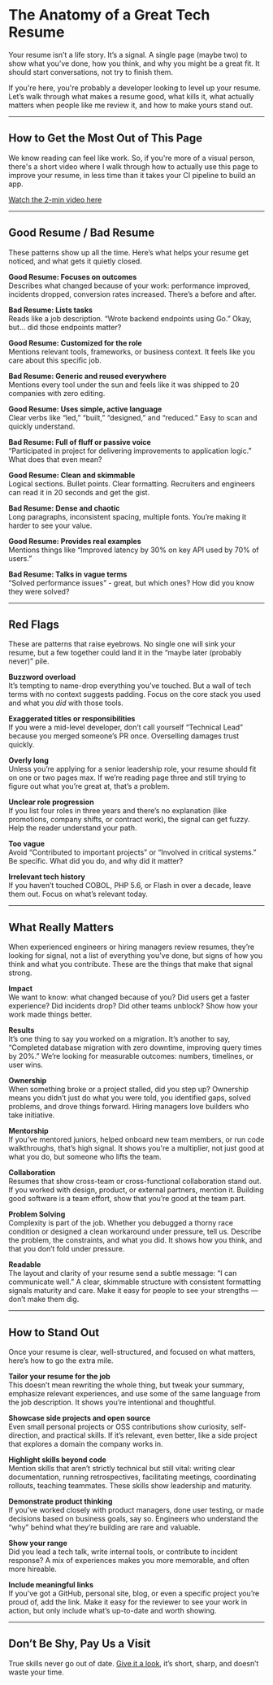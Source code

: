 # The Anatomy of a Great Tech Resume

Your resume isn’t a life story. It’s a signal. A single page (maybe two) to show what you’ve done, how you think, and why you might be a great fit. It should start conversations, not try to finish them.

If you're here, you're probably a developer looking to level up your resume. Let’s walk through what makes a resume good, what kills it, what actually matters when people like me review it, and how to make yours stand out.

---

## How to Get the Most Out of This Page

We know reading can feel like work. So, if you're more of a visual person, there's a short video where I walk through how to actually use this page to improve your resume, in less time than it takes your CI pipeline to build an app.

[Watch the 2-min video here](#)

---

## Good Resume / Bad Resume

These patterns show up all the time. Here’s what helps your resume get noticed, and what gets it quietly closed.

**Good Resume: Focuses on outcomes**\
Describes what changed because of your work: performance improved, incidents dropped, conversion rates increased. There’s a before and after.

**Bad Resume: Lists tasks**\
Reads like a job description. “Wrote backend endpoints using Go.” Okay, but… did those endpoints matter?

**Good Resume: Customized for the role**\
Mentions relevant tools, frameworks, or business context. It feels like you care about this specific job.

**Bad Resume: Generic and reused everywhere**\
Mentions every tool under the sun and feels like it was shipped to 20 companies with zero editing.

**Good Resume: Uses simple, active language**\
Clear verbs like “led,” “built,” “designed,” and “reduced.” Easy to scan and quickly understand.

**Bad Resume: Full of fluff or passive voice**\
“Participated in project for delivering improvements to application logic.” What does that even mean?

**Good Resume: Clean and skimmable**\
Logical sections. Bullet points. Clear formatting. Recruiters and engineers can read it in 20 seconds and get the gist.

**Bad Resume: Dense and chaotic**\
Long paragraphs, inconsistent spacing, multiple fonts. You’re making it harder to see your value.

**Good Resume: Provides real examples**\
Mentions things like “Improved latency by 30% on key API used by 70% of users.”

**Bad Resume: Talks in vague terms**\
“Solved performance issues” - great, but which ones? How did you know they were solved?

---

## Red Flags

These are patterns that raise eyebrows. No single one will sink your resume, but a few together could land it in the “maybe later (probably never)” pile.

**Buzzword overload**\
It’s tempting to name-drop everything you’ve touched. But a wall of tech terms with no context suggests padding. Focus on the core stack you used and what you *did* with those tools.

**Exaggerated titles or responsibilities**\
If you were a mid-level developer, don’t call yourself “Technical Lead” because you merged someone’s PR once. Overselling damages trust quickly.

**Overly long**\
Unless you’re applying for a senior leadership role, your resume should fit on one or two pages max. If we’re reading page three and still trying to figure out what you’re great at, that’s a problem.

**Unclear role progression**\
If you list four roles in three years and there’s no explanation (like promotions, company shifts, or contract work), the signal can get fuzzy. Help the reader understand your path.

**Too vague**\
Avoid “Contributed to important projects” or “Involved in critical systems.” Be specific. What did you do, and why did it matter?

**Irrelevant tech history**\
If you haven’t touched COBOL, PHP 5.6, or Flash in over a decade, leave them out. Focus on what’s relevant today.

---

## What Really Matters

When experienced engineers or hiring managers review resumes, they’re looking for signal, not a list of everything you’ve done, but signs of how you think and what you contribute. These are the things that make that signal strong.

**Impact**\
We want to know: what changed because of you? Did users get a faster experience? Did incidents drop? Did other teams unblock? Show how your work made things better.

**Results**\
It’s one thing to say you worked on a migration. It’s another to say, “Completed database migration with zero downtime, improving query times by 20%.” We’re looking for measurable outcomes: numbers, timelines, or user wins.

**Ownership**\
When something broke or a project stalled, did you step up? Ownership means you didn’t just do what you were told, you identified gaps, solved problems, and drove things forward. Hiring managers love builders who take initiative.

**Mentorship**\
If you’ve mentored juniors, helped onboard new team members, or run code walkthroughs, that’s high signal. It shows you're a multiplier, not just good at what you do, but someone who lifts the team.

**Collaboration**\
Resumes that show cross-team or cross-functional collaboration stand out. If you worked with design, product, or external partners, mention it. Building good software is a team effort, show that you’re good at the team part.

**Problem Solving**\
Complexity is part of the job. Whether you debugged a thorny race condition or designed a clean workaround under pressure, tell us. Describe the problem, the constraints, and what you did. It shows how you think, and that you don’t fold under pressure.

**Readable**\
The layout and clarity of your resume send a subtle message: “I can communicate well.” A clear, skimmable structure with consistent formatting signals maturity and care. Make it easy for people to see your strengths — don’t make them dig.

---

## How to Stand Out

Once your resume is clear, well-structured, and focused on what matters, here’s how to go the extra mile.

**Tailor your resume for the job**\
This doesn’t mean rewriting the whole thing, but tweak your summary, emphasize relevant experiences, and use some of the same language from the job description. It shows you’re intentional and thoughtful.

**Showcase side projects and open source**\
Even small personal projects or OSS contributions show curiosity, self-direction, and practical skills. If it’s relevant, even better, like a side project that explores a domain the company works in.

**Highlight skills beyond code**\
Mention skills that aren’t strictly technical but still vital: writing clear documentation, running retrospectives, facilitating meetings, coordinating rollouts, teaching teammates. These skills show leadership and maturity.

**Demonstrate product thinking**\
If you’ve worked closely with product managers, done user testing, or made decisions based on business goals, say so. Engineers who understand the “why” behind what they’re building are rare and valuable.

**Show your range**\
Did you lead a tech talk, write internal tools, or contribute to incident response? A mix of experiences makes you more memorable, and often more hireable.

**Include meaningful links**\
If you’ve got a GitHub, personal site, blog, or even a specific project you’re proud of, add the link. Make it easy for the reviewer to see your work in action, but only include what’s up-to-date and worth showing.

---

## Don’t Be Shy, Pay Us a Visit

True skills never go out of date.
[Give it a look](https://www.bytestoskills.co/), it’s short, sharp, and doesn’t waste your time.

